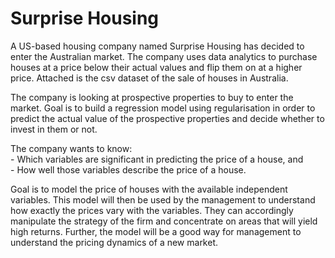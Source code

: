 # Surprise Housing
A US-based housing company named Surprise Housing has decided to enter the Australian market. The company uses data analytics to purchase houses at a price below their actual values and flip them on at a higher price. Attached is the csv dataset of the sale of houses in Australia. 

The company is looking at prospective properties to buy to enter the market. Goal is to build a regression model using regularisation in order to predict the actual value of the prospective properties and decide whether to invest in them or not.

The company wants to know:\
    - Which variables are significant in predicting the price of a house, and\
    - How well those variables describe the price of a house.

Goal is to model the price of houses with the available independent variables. This model will then be used by the management to understand how exactly the prices vary with the variables. They can accordingly manipulate the strategy of the firm and concentrate on areas that will yield high returns. Further, the model will be a good way for management to understand the pricing dynamics of a new market.